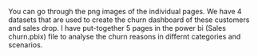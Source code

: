 You can go through the png images of the individual pages.
We have 4 datasets that are used to create the churn dashboard of these customers and sales drop.
I have put-together 5 pages in the power bi (Sales churn.pbix) file to analyse the churn reasons in differnt categories and scenarios.
